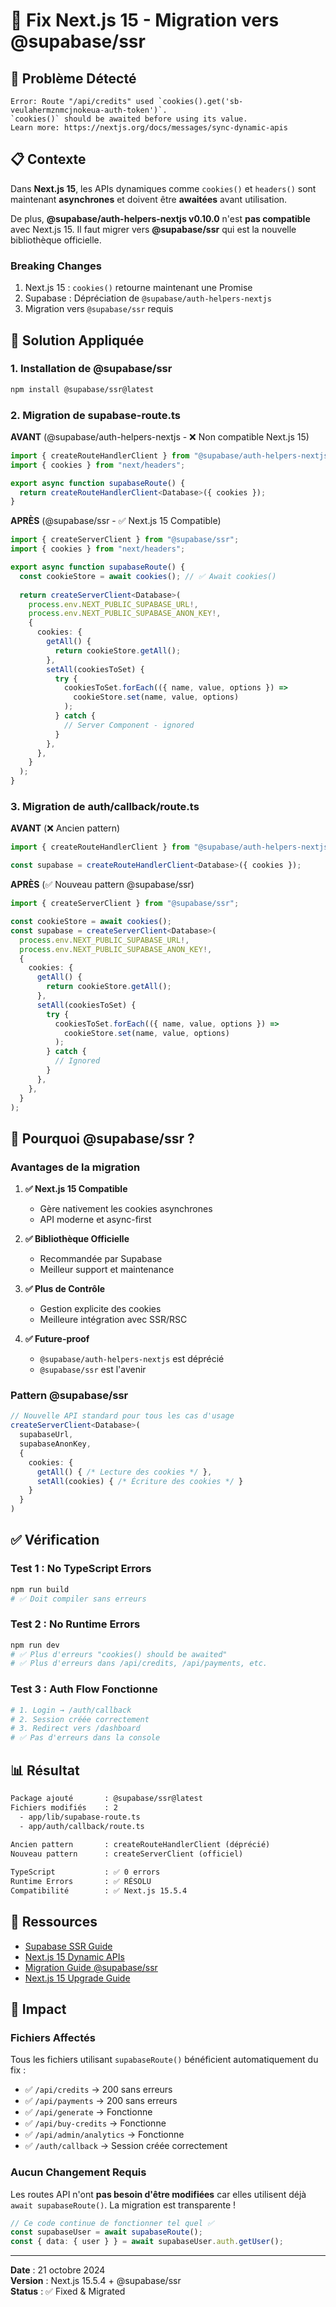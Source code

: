 # 🔧 Fix Next.js 15 - Migration vers @supabase/ssr

## 🚨 Problème Détecté

```
Error: Route "/api/credits" used `cookies().get('sb-veulahermznmcjnokeua-auth-token')`. 
`cookies()` should be awaited before using its value.
Learn more: https://nextjs.org/docs/messages/sync-dynamic-apis
```

## 📋 Contexte

Dans **Next.js 15**, les APIs dynamiques comme `cookies()` et `headers()` sont maintenant **asynchrones** et doivent être **awaitées** avant utilisation.

De plus, **@supabase/auth-helpers-nextjs v0.10.0** n'est **pas compatible** avec Next.js 15. Il faut migrer vers **@supabase/ssr** qui est la nouvelle bibliothèque officielle.

### Breaking Changes
1. Next.js 15 : `cookies()` retourne maintenant une Promise
2. Supabase : Dépréciation de `@supabase/auth-helpers-nextjs`
3. Migration vers `@supabase/ssr` requis

## 🔧 Solution Appliquée

### 1. Installation de @supabase/ssr

```bash
npm install @supabase/ssr@latest
```

### 2. Migration de supabase-route.ts

**AVANT** (@supabase/auth-helpers-nextjs - ❌ Non compatible Next.js 15)
```typescript
import { createRouteHandlerClient } from "@supabase/auth-helpers-nextjs";
import { cookies } from "next/headers";

export async function supabaseRoute() {
  return createRouteHandlerClient<Database>({ cookies });
}
```

**APRÈS** (@supabase/ssr - ✅ Next.js 15 Compatible)
```typescript
import { createServerClient } from "@supabase/ssr";
import { cookies } from "next/headers";

export async function supabaseRoute() {
  const cookieStore = await cookies(); // ✅ Await cookies()
  
  return createServerClient<Database>(
    process.env.NEXT_PUBLIC_SUPABASE_URL!,
    process.env.NEXT_PUBLIC_SUPABASE_ANON_KEY!,
    {
      cookies: {
        getAll() {
          return cookieStore.getAll();
        },
        setAll(cookiesToSet) {
          try {
            cookiesToSet.forEach(({ name, value, options }) =>
              cookieStore.set(name, value, options)
            );
          } catch {
            // Server Component - ignored
          }
        },
      },
    }
  );
}
```

### 3. Migration de auth/callback/route.ts

**AVANT** (❌ Ancien pattern)
```typescript
import { createRouteHandlerClient } from "@supabase/auth-helpers-nextjs";

const supabase = createRouteHandlerClient<Database>({ cookies });
```

**APRÈS** (✅ Nouveau pattern @supabase/ssr)
```typescript
import { createServerClient } from "@supabase/ssr";

const cookieStore = await cookies();
const supabase = createServerClient<Database>(
  process.env.NEXT_PUBLIC_SUPABASE_URL!,
  process.env.NEXT_PUBLIC_SUPABASE_ANON_KEY!,
  {
    cookies: {
      getAll() {
        return cookieStore.getAll();
      },
      setAll(cookiesToSet) {
        try {
          cookiesToSet.forEach(({ name, value, options }) =>
            cookieStore.set(name, value, options)
          );
        } catch {
          // Ignored
        }
      },
    },
  }
);
```

## 📖 Pourquoi @supabase/ssr ?

### Avantages de la migration

1. **✅ Next.js 15 Compatible**
   - Gère nativement les cookies asynchrones
   - API moderne et async-first

2. **✅ Bibliothèque Officielle**
   - Recommandée par Supabase
   - Meilleur support et maintenance

3. **✅ Plus de Contrôle**
   - Gestion explicite des cookies
   - Meilleure intégration avec SSR/RSC

4. **✅ Future-proof**
   - `@supabase/auth-helpers-nextjs` est déprécié
   - `@supabase/ssr` est l'avenir

### Pattern @supabase/ssr

```typescript
// Nouvelle API standard pour tous les cas d'usage
createServerClient<Database>(
  supabaseUrl,
  supabaseAnonKey,
  {
    cookies: {
      getAll() { /* Lecture des cookies */ },
      setAll(cookies) { /* Écriture des cookies */ }
    }
  }
)
```

## ✅ Vérification

### Test 1 : No TypeScript Errors
```bash
npm run build
# ✅ Doit compiler sans erreurs
```

### Test 2 : No Runtime Errors
```bash
npm run dev
# ✅ Plus d'erreurs "cookies() should be awaited"
# ✅ Plus d'erreurs dans /api/credits, /api/payments, etc.
```

### Test 3 : Auth Flow Fonctionne
```bash
# 1. Login → /auth/callback
# 2. Session créée correctement
# 3. Redirect vers /dashboard
# ✅ Pas d'erreurs dans la console
```

## 📊 Résultat

```diff
Package ajouté       : @supabase/ssr@latest
Fichiers modifiés    : 2
  - app/lib/supabase-route.ts
  - app/auth/callback/route.ts
  
Ancien pattern       : createRouteHandlerClient (déprécié)
Nouveau pattern      : createServerClient (officiel)

TypeScript           : ✅ 0 errors
Runtime Errors       : ✅ RÉSOLU
Compatibilité        : ✅ Next.js 15.5.4
```

## 🔗 Ressources

- [Supabase SSR Guide](https://supabase.com/docs/guides/auth/server-side/nextjs)
- [Next.js 15 Dynamic APIs](https://nextjs.org/docs/messages/sync-dynamic-apis)
- [Migration Guide @supabase/ssr](https://supabase.com/docs/guides/auth/server-side/migrating-to-ssr-from-auth-helpers)
- [Next.js 15 Upgrade Guide](https://nextjs.org/docs/app/building-your-application/upgrading/version-15)

## 🚀 Impact

### Fichiers Affectés

Tous les fichiers utilisant `supabaseRoute()` bénéficient automatiquement du fix :
- ✅ `/api/credits` → 200 sans erreurs
- ✅ `/api/payments` → 200 sans erreurs  
- ✅ `/api/generate` → Fonctionne
- ✅ `/api/buy-credits` → Fonctionne
- ✅ `/api/admin/analytics` → Fonctionne
- ✅ `/auth/callback` → Session créée correctement

### Aucun Changement Requis

Les routes API n'ont **pas besoin d'être modifiées** car elles utilisent déjà `await supabaseRoute()`. La migration est transparente !

```typescript
// Ce code continue de fonctionner tel quel ✅
const supabaseUser = await supabaseRoute();
const { data: { user } } = await supabaseUser.auth.getUser();
```

---

**Date** : 21 octobre 2024  
**Version** : Next.js 15.5.4 + @supabase/ssr  
**Status** : ✅ Fixed & Migrated

